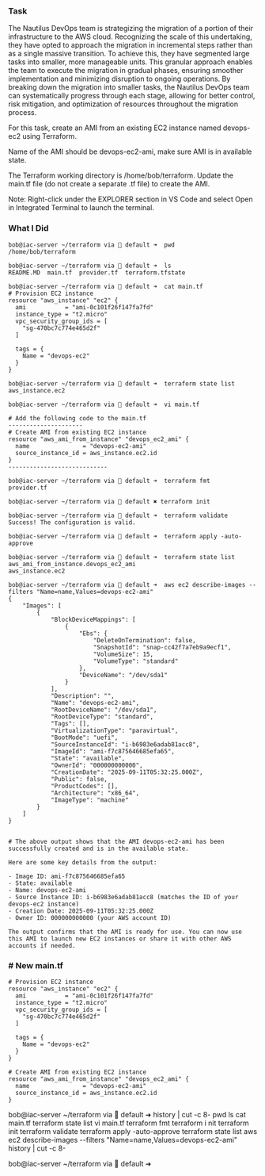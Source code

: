 ### Task

The Nautilus DevOps team is strategizing the migration of a portion of their infrastructure to the AWS cloud. Recognizing the scale of this undertaking, they have opted to approach the migration in incremental steps rather than as a single massive transition. To achieve this, they have segmented large tasks into smaller, more manageable units. This granular approach enables the team to execute the migration in gradual phases, ensuring smoother implementation and minimizing disruption to ongoing operations. By breaking down the migration into smaller tasks, the Nautilus DevOps team can systematically progress through each stage, allowing for better control, risk mitigation, and optimization of resources throughout the migration process.

For this task, create an AMI from an existing EC2 instance named devops-ec2 using Terraform.

Name of the AMI should be devops-ec2-ami, make sure AMI is in available state.

The Terraform working directory is /home/bob/terraform. Update the main.tf file (do not create a separate .tf file) to create the AMI.

Note: Right-click under the EXPLORER section in VS Code and select Open in Integrated Terminal to launch the terminal.


### What I Did

```
bob@iac-server ~/terraform via 💠 default ➜  pwd
/home/bob/terraform

bob@iac-server ~/terraform via 💠 default ➜  ls
README.MD  main.tf  provider.tf  terraform.tfstate

bob@iac-server ~/terraform via 💠 default ➜  cat main.tf 
# Provision EC2 instance
resource "aws_instance" "ec2" {
  ami           = "ami-0c101f26f147fa7fd"
  instance_type = "t2.micro"
  vpc_security_group_ids = [
    "sg-470bc7c774e465d2f"
  ]

  tags = {
    Name = "devops-ec2"
  }
}

bob@iac-server ~/terraform via 💠 default ➜  terraform state list
aws_instance.ec2

bob@iac-server ~/terraform via 💠 default ➜  vi main.tf 

# Add the following code to the main.tf
---------------------
# Create AMI from existing EC2 instance
resource "aws_ami_from_instance" "devops_ec2_ami" {
  name               = "devops-ec2-ami"
  source_instance_id = aws_instance.ec2.id
}
----------------------------

bob@iac-server ~/terraform via 💠 default ➜  terraform fmt
provider.tf

bob@iac-server ~/terraform via 💠 default ✖ terraform init

bob@iac-server ~/terraform via 💠 default ➜  terraform validate
Success! The configuration is valid.

bob@iac-server ~/terraform via 💠 default ➜  terraform apply -auto-approve

bob@iac-server ~/terraform via 💠 default ➜  terraform state list
aws_ami_from_instance.devops_ec2_ami
aws_instance.ec2

bob@iac-server ~/terraform via 💠 default ➜  aws ec2 describe-images --filters "Name=name,Values=devops-ec2-ami"
{
    "Images": [
        {
            "BlockDeviceMappings": [
                {
                    "Ebs": {
                        "DeleteOnTermination": false,
                        "SnapshotId": "snap-cc42f7a7eb9a9ecf1",
                        "VolumeSize": 15,
                        "VolumeType": "standard"
                    },
                    "DeviceName": "/dev/sda1"
                }
            ],
            "Description": "",
            "Name": "devops-ec2-ami",
            "RootDeviceName": "/dev/sda1",
            "RootDeviceType": "standard",
            "Tags": [],
            "VirtualizationType": "paravirtual",
            "BootMode": "uefi",
            "SourceInstanceId": "i-b6983e6adab81acc8",
            "ImageId": "ami-f7c875646685efa65",
            "State": "available",
            "OwnerId": "000000000000",
            "CreationDate": "2025-09-11T05:32:25.000Z",
            "Public": false,
            "ProductCodes": [],
            "Architecture": "x86_64",
            "ImageType": "machine"
        }
    ]
}


# The above output shows that the AMI devops-ec2-ami has been successfully created and is in the available state.

Here are some key details from the output:

- Image ID: ami-f7c875646685efa65
- State: available
- Name: devops-ec2-ami
- Source Instance ID: i-b6983e6adab81acc8 (matches the ID of your devops-ec2 instance)
- Creation Date: 2025-09-11T05:32:25.000Z
- Owner ID: 000000000000 (your AWS account ID)

The output confirms that the AMI is ready for use. You can now use this AMI to launch new EC2 instances or share it with other AWS accounts if needed.
```

### # New main.tf
```
# Provision EC2 instance
resource "aws_instance" "ec2" {
  ami           = "ami-0c101f26f147fa7fd"
  instance_type = "t2.micro"
  vpc_security_group_ids = [
    "sg-470bc7c774e465d2f"
  ]

  tags = {
    Name = "devops-ec2"
  }
}

# Create AMI from existing EC2 instance
resource "aws_ami_from_instance" "devops_ec2_ami" {
  name               = "devops-ec2-ami"
  source_instance_id = aws_instance.ec2.id
}
```

bob@iac-server ~/terraform via 💠 default ➜  history | cut -c 8-
pwd
ls
cat main.tf 
terraform state list
vi main.tf 
terraform fmt
terraform i nit
terraform init
terraform validate
terraform apply -auto-approve
terraform state list
aws ec2 describe-images --filters "Name=name,Values=devops-ec2-ami"
history | cut -c 8-

bob@iac-server ~/terraform via 💠 default ➜  
